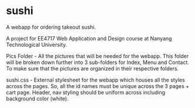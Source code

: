 # sushi
A webapp for ordering takeout sushi.

A project for EE4717 Web Application and Design course at Nanyang Technological University.

Pics Folder - All the pictures that will be needed for the webapp. This folder will be broken down further into 3 sub-folders for Index, Menu and Contact. To make sure that the pictures are organized in their respective folders.

sushi.css - External stylesheet for the webapp which houses all the styles across the pages. So, all the id names must be unique across the 3 pages + cart page. Header, nav styling should be uniform across including background color (white).

